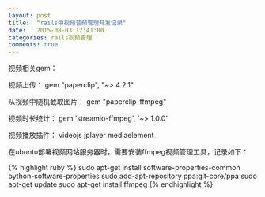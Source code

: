 ```yaml
---
layout: post
title:  "rails中视频音频管理开发记录"
date:   2015-08-03 12:41:00
categories: rails视频管理
comments: true
---
```

视频相关gem：

视频上传： gem "paperclip", "~> 4.2.1"

从视频中随机截取图片： gem "paperclip-ffmpeg"

视频时长统计： gem 'streamio-ffmpeg', '~> 1.0.0'

​视频播放插件： videojs   jplayer  mediaelement

在ubuntu部署视频网站服务器时，需要安装ffmpeg视频管理工具，记录如下：

{% highlight ruby %}
sudo apt-get install software-properties-common python-software-properties
sudo add-apt-repository ppa:git-core/ppa
sudo apt-get update
sudo apt-get install ffmpeg
{% endhighlight %}